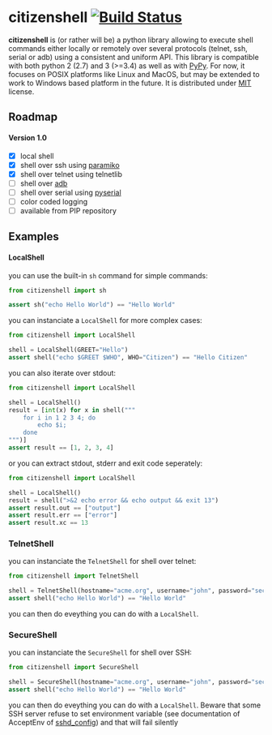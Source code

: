 # citizenshell [![Build Status](https://travis-ci.org/meuter/citizenshell.svg?branch=master)](https://travis-ci.org/meuter/citizenshell)

__citizenshell__ is (or rather will be) a python library allowing to execute shell commands
either locally or remotely over several protocols (telnet, ssh, serial or adb) using a consistent
and uniform API. This library is compatible with both python 2 (2.7) and 3 (>=3.4) as well as 
with [PyPy](https://pypy.org/). For now, it focuses on POSIX platforms like Linux and MacOS, 
but may be extended to work to Windows based platform in the future. It is distributed under
[MIT](https://opensource.org/licenses/MIT) license.

## Roadmap

#### Version 1.0
- [x] local shell
- [x] shell over ssh using [paramiko](http://www.paramiko.org/)
- [x] shell over telnet using telnetlib
- [ ] shell over [adb](https://developer.android.com/studio/command-line/adb.html)
- [ ] shell over serial using [pyserial](https://github.com/pyserial/pyserial)
- [ ] color coded logging 
- [ ] available from PIP repository

## Examples

#### LocalShell

you can use the built-in `sh` command for simple commands:

```python
from citizenshell import sh

assert sh("echo Hello World") == "Hello World"
```

you can instanciate a `LocalShell` for more complex cases:

```python
from citizenshell import LocalShell

shell = LocalShell(GREET="Hello")
assert shell("echo $GREET $WHO", WHO="Citizen") == "Hello Citizen"
```

you can also iterate over stdout:

```python
from citizenshell import LocalShell

shell = LocalShell()
result = [int(x) for x in shell("""
    for i in 1 2 3 4; do
        echo $i;
    done
""")]
assert result == [1, 2, 3, 4]
```

or you can extract stdout, stderr and exit code seperately:

```python
from citizenshell import LocalShell

shell = LocalShell()
result = shell(">&2 echo error && echo output && exit 13")
assert result.out == ["output"]
assert result.err == ["error"]
assert result.xc == 13
```

### TelnetShell

you can instanciate the `TelnetShell` for shell over telnet:

```python
from citizenshell import TelnetShell

shell = TelnetShell(hostname="acme.org", username="john", password="secretpassword")
assert shell("echo Hello World") == "Hello World"
```

you can then do eveything you can do with a `LocalShell`. 

### SecureShell

you can instanciate the `SecureShell` for shell over SSH:

```python
from citizenshell import SecureShell

shell = SecureShell(hostname="acme.org", username="john", password="secretpassword")
assert shell("echo Hello World") == "Hello World"
```

you can then do eveything you can do with a `LocalShell`. Beware that some SSH server 
refuse to set environment variable (see documentation of AcceptEnv of 
[sshd_config](https://linux.die.net/man/5/sshd_config)) and that will fail silently 